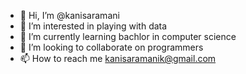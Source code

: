 - 👋 Hi, I’m @kanisaramani
- 👀 I’m interested in playing with data
- 🌱 I’m currently learning bachlor in computer science
- 💞️ I’m looking to collaborate on programmers
- 📫 How to reach me kanisaramanik@gmail.com


<!---
kanisaramani/kanisaramani is a ✨ special ✨ repository because its `README.md` (this file) appears on your GitHub profile.
You can click the Preview link to take a look at your changes.
--->
